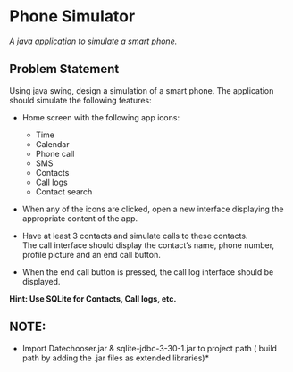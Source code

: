 # Phone Simulator
*A java application to simulate a smart phone.*

## Problem Statement
Using java swing, design a simulation of a smart phone. The application should simulate the following features:

+ Home screen with the following app icons: 
  - Time
  - Calendar
  - Phone call
  - SMS
  - Contacts
  - Call logs
  - Contact search 

+ When any of the icons are clicked, open a new interface displaying the appropriate content of the app.

+ Have at least 3 contacts and simulate calls to these contacts.<br>
The call interface should display the contact’s name, phone number, profile picture and an end call button.

+ When the end call button is pressed, the call log interface should be displayed. 

**Hint: Use SQLite for Contacts, Call logs, etc.**


## NOTE: 
* Import Datechooser.jar & sqlite-jdbc-3-30-1.jar to project path ( build path by adding the .jar files as extended libraries)*
